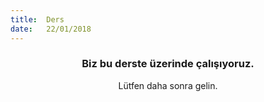 ```yaml
---
title:  Ders
date:   22/01/2018
---
```


### <center>Biz bu derste üzerinde çalışıyoruz.</center>
<center>Lütfen daha sonra gelin.</center>